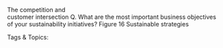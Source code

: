 The competition and  
customer intersection
Q. What are the most important business objectives of your sustainability initiatives?
Figure 16 
Sustainable strategies

   Tags & Topics:
   